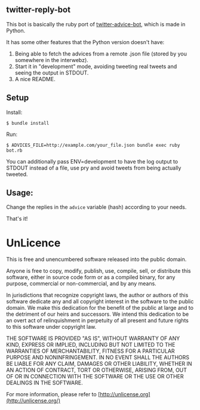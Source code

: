 twitter-reply-bot
--

This bot is basically the ruby port of [twitter-advice-bot](https://github.com/jonjanego/Twitter-Advice-Bot/blob/master/advice_bot.py), which is made in Python.

It has some other features that the Python version doesn't have:

1. Being able to fetch the advices from a remote .json file (stored by you somewhere in the interwebz).
2. Start it in "development" mode, avoiding tweeting real tweets and seeing the output in STDOUT.
3. A nice README.

## Setup

Install:

`$ bundle install`

Run: 

`$ ADVICES_FILE=http://example.com/your_file.json bundle exec ruby bot.rb`

You can additionally pass ENV=development to have the log output to STDOUT instead of a file, use pry and avoid tweets from being actually tweeted.

## Usage:

Change the replies in the `advice` variable (hash) according to your needs.

That's it!


# UnLicence

This is free and unencumbered software released into the public domain.

Anyone is free to copy, modify, publish, use, compile, sell, or
distribute this software, either in source code form or as a compiled
binary, for any purpose, commercial or non-commercial, and by any
means.

In jurisdictions that recognize copyright laws, the author or authors
of this software dedicate any and all copyright interest in the
software to the public domain. We make this dedication for the benefit
of the public at large and to the detriment of our heirs and
successors. We intend this dedication to be an overt act of
relinquishment in perpetuity of all present and future rights to this
software under copyright law.

THE SOFTWARE IS PROVIDED "AS IS", WITHOUT WARRANTY OF ANY KIND,
EXPRESS OR IMPLIED, INCLUDING BUT NOT LIMITED TO THE WARRANTIES OF
MERCHANTABILITY, FITNESS FOR A PARTICULAR PURPOSE AND NONINFRINGEMENT.
IN NO EVENT SHALL THE AUTHORS BE LIABLE FOR ANY CLAIM, DAMAGES OR
OTHER LIABILITY, WHETHER IN AN ACTION OF CONTRACT, TORT OR OTHERWISE,
ARISING FROM, OUT OF OR IN CONNECTION WITH THE SOFTWARE OR THE USE OR
OTHER DEALINGS IN THE SOFTWARE.

For more information, please refer to [http://unlicense.org](http://unlicense.org/)
